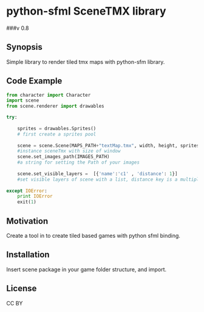 # python-sfml  SceneTMX library
###v 0.8

## Synopsis
Simple library to render tiled tmx maps with python-sfm library.

## Code Example
```python
from character import Character
import scene
from scene.renderer import drawables

try:
    
    sprites = drawables.Sprites() 											
    # first create a sprites pool
    
    scene = scene.Scene(MAPS_PATH+"textMap.tmx", width, height, sprites) 	
    #instance sceneTmx with size of window
    scene.set_images_path(IMAGES_PATH)									 	
    #a string for setting the Path of your images
    	
    scene.set_visible_layers =  [{'name':'c1' , 'distance': 1}]				 
    #set visible layers of scene with a list, distance key is a multiplier for the parallax layer displacement 
    
except IOError: 
    print IOError
    exit(1)

```

## Motivation
Create a tool in to create tiled based games with python sfml binding.

## Installation
Insert scene package in your game folder structure, and import.

## License
CC BY
